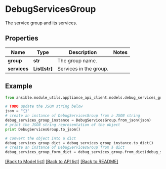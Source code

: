 # DebugServicesGroup

The service group and its services.

## Properties
Name | Type | Description | Notes
------------ | ------------- | ------------- | -------------
**group** | **str** | The group name. | 
**services** | **List[str]** | Services in the group. | 

## Example

```python
from ansible.module_utils.appliance_api_client.models.debug_services_group import DebugServicesGroup

# TODO update the JSON string below
json = "{}"
# create an instance of DebugServicesGroup from a JSON string
debug_services_group_instance = DebugServicesGroup.from_json(json)
# print the JSON string representation of the object
print DebugServicesGroup.to_json()

# convert the object into a dict
debug_services_group_dict = debug_services_group_instance.to_dict()
# create an instance of DebugServicesGroup from a dict
debug_services_group_form_dict = debug_services_group.from_dict(debug_services_group_dict)
```
[[Back to Model list]](../README.md#documentation-for-models) [[Back to API list]](../README.md#documentation-for-api-endpoints) [[Back to README]](../README.md)


